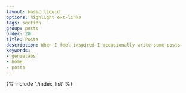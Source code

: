 ```yaml
---
layout: basic.liquid
options: highlight ext-links
tags: section
group: posts
order: 20
title: Posts
description: When I feel inspired I occasionally write some posts 
keywords:
- genielabs
- home
- posts
---
```


{% include './index_list' %}
